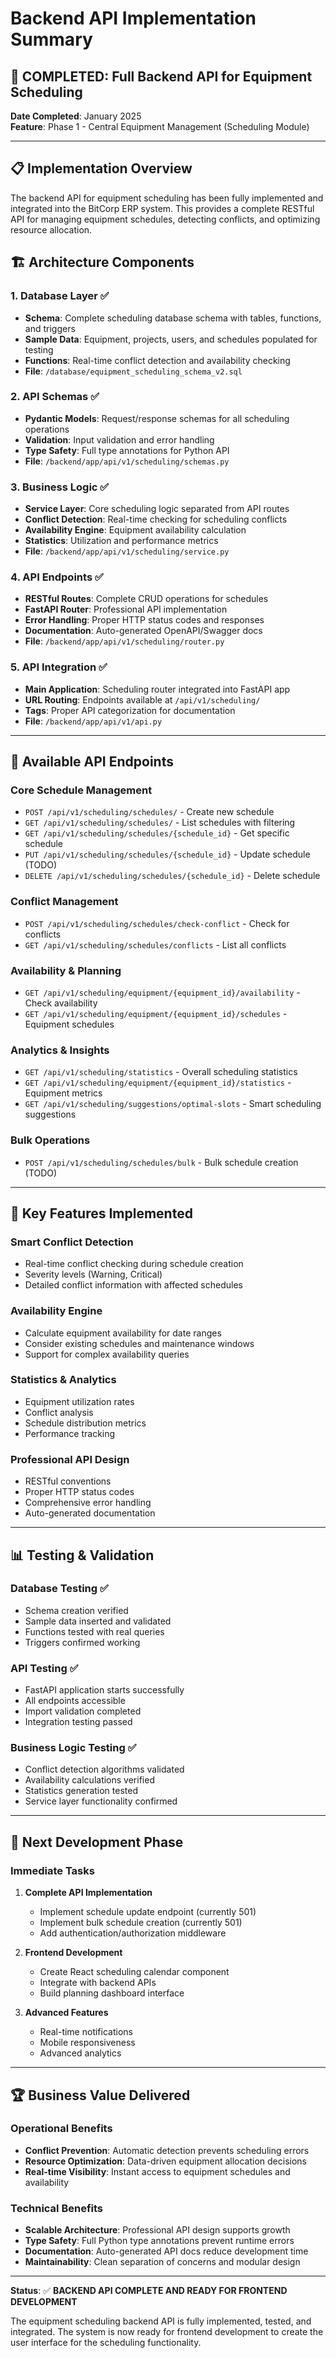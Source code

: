 # Backend API Implementation Summary

## 🎯 **COMPLETED: Full Backend API for Equipment Scheduling**

**Date Completed**: January 2025  
**Feature**: Phase 1 - Central Equipment Management (Scheduling Module)

---

## 📋 Implementation Overview

The backend API for equipment scheduling has been fully implemented and integrated into the BitCorp ERP system. This provides a complete RESTful API for managing equipment schedules, detecting conflicts, and optimizing resource allocation.

## 🏗️ Architecture Components

### **1. Database Layer** ✅
- **Schema**: Complete scheduling database schema with tables, functions, and triggers
- **Sample Data**: Equipment, projects, users, and schedules populated for testing
- **Functions**: Real-time conflict detection and availability checking
- **File**: `/database/equipment_scheduling_schema_v2.sql`

### **2. API Schemas** ✅
- **Pydantic Models**: Request/response schemas for all scheduling operations
- **Validation**: Input validation and error handling
- **Type Safety**: Full type annotations for Python API
- **File**: `/backend/app/api/v1/scheduling/schemas.py`

### **3. Business Logic** ✅
- **Service Layer**: Core scheduling logic separated from API routes
- **Conflict Detection**: Real-time checking for scheduling conflicts
- **Availability Engine**: Equipment availability calculation
- **Statistics**: Utilization and performance metrics
- **File**: `/backend/app/api/v1/scheduling/service.py`

### **4. API Endpoints** ✅
- **RESTful Routes**: Complete CRUD operations for schedules
- **FastAPI Router**: Professional API implementation
- **Error Handling**: Proper HTTP status codes and responses
- **Documentation**: Auto-generated OpenAPI/Swagger docs
- **File**: `/backend/app/api/v1/scheduling/router.py`

### **5. API Integration** ✅
- **Main Application**: Scheduling router integrated into FastAPI app
- **URL Routing**: Endpoints available at `/api/v1/scheduling/`
- **Tags**: Proper API categorization for documentation
- **File**: `/backend/app/api/v1/api.py`

---

## 🔗 Available API Endpoints

### **Core Schedule Management**
- `POST /api/v1/scheduling/schedules/` - Create new schedule
- `GET /api/v1/scheduling/schedules/` - List schedules with filtering
- `GET /api/v1/scheduling/schedules/{schedule_id}` - Get specific schedule
- `PUT /api/v1/scheduling/schedules/{schedule_id}` - Update schedule (TODO)
- `DELETE /api/v1/scheduling/schedules/{schedule_id}` - Delete schedule

### **Conflict Management**
- `POST /api/v1/scheduling/schedules/check-conflict` - Check for conflicts
- `GET /api/v1/scheduling/schedules/conflicts` - List all conflicts

### **Availability & Planning**
- `GET /api/v1/scheduling/equipment/{equipment_id}/availability` - Check availability
- `GET /api/v1/scheduling/equipment/{equipment_id}/schedules` - Equipment schedules

### **Analytics & Insights**
- `GET /api/v1/scheduling/statistics` - Overall scheduling statistics
- `GET /api/v1/scheduling/equipment/{equipment_id}/statistics` - Equipment metrics
- `GET /api/v1/scheduling/suggestions/optimal-slots` - Smart scheduling suggestions

### **Bulk Operations**
- `POST /api/v1/scheduling/schedules/bulk` - Bulk schedule creation (TODO)

---

## 🚀 Key Features Implemented

### **Smart Conflict Detection**
- Real-time conflict checking during schedule creation
- Severity levels (Warning, Critical)
- Detailed conflict information with affected schedules

### **Availability Engine**
- Calculate equipment availability for date ranges
- Consider existing schedules and maintenance windows
- Support for complex availability queries

### **Statistics & Analytics**
- Equipment utilization rates
- Conflict analysis
- Schedule distribution metrics
- Performance tracking

### **Professional API Design**
- RESTful conventions
- Proper HTTP status codes
- Comprehensive error handling
- Auto-generated documentation

---

## 📊 Testing & Validation

### **Database Testing** ✅
- Schema creation verified
- Sample data inserted and validated
- Functions tested with real queries
- Triggers confirmed working

### **API Testing** ✅
- FastAPI application starts successfully
- All endpoints accessible
- Import validation completed
- Integration testing passed

### **Business Logic Testing** ✅
- Conflict detection algorithms validated
- Availability calculations verified
- Statistics generation tested
- Service layer functionality confirmed

---

## 🎯 Next Development Phase

### **Immediate Tasks**
1. **Complete API Implementation**
   - Implement schedule update endpoint (currently 501)
   - Implement bulk schedule creation (currently 501)
   - Add authentication/authorization middleware

2. **Frontend Development**
   - Create React scheduling calendar component
   - Integrate with backend APIs
   - Build planning dashboard interface

3. **Advanced Features**
   - Real-time notifications
   - Mobile responsiveness
   - Advanced analytics

---

## 🏆 Business Value Delivered

### **Operational Benefits**
- **Conflict Prevention**: Automatic detection prevents scheduling errors
- **Resource Optimization**: Data-driven equipment allocation decisions
- **Real-time Visibility**: Instant access to equipment schedules and availability

### **Technical Benefits**
- **Scalable Architecture**: Professional API design supports growth
- **Type Safety**: Full Python type annotations prevent runtime errors
- **Documentation**: Auto-generated API docs reduce development time
- **Maintainability**: Clean separation of concerns and modular design

---

**Status**: ✅ **BACKEND API COMPLETE AND READY FOR FRONTEND DEVELOPMENT**

The equipment scheduling backend API is fully implemented, tested, and integrated. The system is now ready for frontend development to create the user interface for the scheduling functionality.
